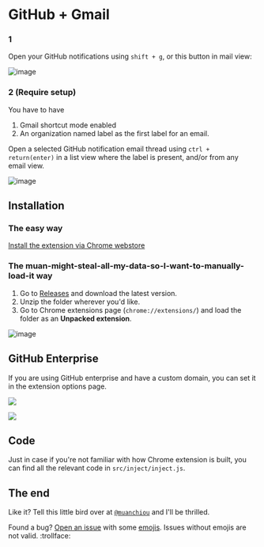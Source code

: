 # GitHub + Gmail

### 1

Open your GitHub notifications using `shift + g`, or this button in mail view:

![image](https://f.cloud.github.com/assets/1153134/1699454/20634378-5f9f-11e3-999c-c0c5e3e96684.png)

### 2 (Require setup)

You have to have

1. Gmail shortcut mode enabled 
2. An organization named label as the first label for an email.

Open a selected GitHub notification email thread using `ctrl + return(enter)` in a list view where the label is present, and/or from any email view.

![image](https://f.cloud.github.com/assets/1153134/1608782/cf8e3000-5514-11e3-9d48-0d7307065c2e.png)

## Installation

### The easy way

[Install the extension via Chrome webstore](https://chrome.google.com/webstore/detail/github-notification-helpe/gmhijkhbpihfmkmhmcfebmlkaekgmaje)

### The muan-might-steal-all-my-data-so-I-want-to-manually-load-it way

1. Go to [Releases](https://github.com/muan/github-gmail/releases) and download the latest version.
2. Unzip the folder wherever you'd like.
3. Go to Chrome extensions page (`chrome://extensions/`) and load the folder as an **Unpacked extension**.

![image](https://f.cloud.github.com/assets/1153134/1749652/ae692df6-652e-11e3-869f-65447bfe1a68.png)

## GitHub Enterprise

If you are using GitHub enterprise and have a custom domain, you can set it in the extension options page.

![](https://f.cloud.github.com/assets/1153134/1715451/2fcb1c8a-61b3-11e3-9960-1f3ef6a48f48.png)

![](https://f.cloud.github.com/assets/1153134/1714892/1e258442-61aa-11e3-9732-f18fbdc5af49.png)

## Code

Just in case if you're not familiar with how Chrome extension is built, you can find all the relevant code in `src/inject/inject.js`.

## The end

Like it? Tell this little bird over at [`@muanchiou`](https://twitter.com/muanchiou) and I'll be thrilled.

Found a bug? [Open an issue](https://github.com/muan/github-gmail/issues/new) with some [emojis](http://emoji.muan.co). Issues without emojis are not valid. :trollface:
